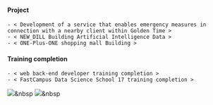   #### Project
    - < Development of a service that enables emergency measures in connection with a nearby client within Golden Time > 
    - < NEW_DILL Building Artificial Intelligence Data >
    - < ONE-Plus-ONE shopping mall Building >
  #### Training completion
    - < web back-end developer training completion >
    - < FastCampus Data Science School 17 training completion >
<img src="https://img.shields.io/badge/Python-3766AB?style=flat-square&logo=Python&logoColor=white"/></a>&nbsp
<img src="https://img.shields.io/badge/Java-3766AB?style=flat-square&logo=Java&logoColor=white"/></a>&nbsp 

